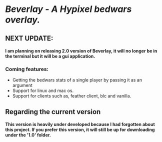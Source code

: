 # *Beverlay - A Hypixel bedwars overlay.*

## NEXT UPDATE:
#### I am planning on releasing 2.0 version of Beverlay, it will no longer be in the terminal but it will be a gui application.
### Coming features:
* Getting the bedwars stats of a single player by passing it as an argument
* Support for linux and mac os.
* Support for clients such as, feather client, blc and vanilla.

## Regarding the current version
#### This version is heavily under developed because I had forgotten about this project. If you prefer this version, it will still be up for downloading under the '1.0' folder.
